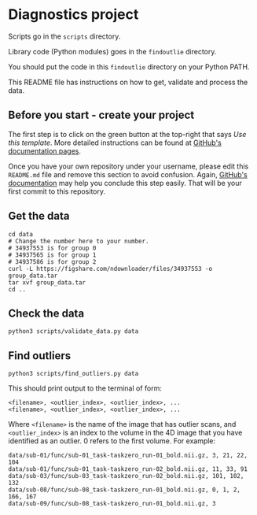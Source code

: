 # Diagnostics project

Scripts go in the `scripts` directory.

Library code (Python modules) goes in the `findoutlie` directory.

You should put the code in this `findoutlie` directory on your Python PATH.

This README file has instructions on how to get, validate and process the data.

## Before you start - create your project
The first step is to click on the green button at the top-right that says *Use this template*.
More detailed instructions can be found at [GitHub's documentation pages](https://docs.github.com/en/repositories/creating-and-managing-repositories/creating-a-repository-from-a-template).

Once you have your own repository under your username, please edit this `README.md` file and remove this section to avoid confusion.
Again, [GitHub's documentation](https://docs.github.com/en/repositories/working-with-files/managing-files/editing-files) may help you conclude this step easily.
That will be your first commit to this repository.

## Get the data

```
cd data
# Change the number here to your number.
# 34937553 is for group 0
# 34937565 is for group 1
# 34937586 is for group 2
curl -L https://figshare.com/ndownloader/files/34937553 -o group_data.tar
tar xvf group_data.tar
cd ..
```

## Check the data

```
python3 scripts/validate_data.py data
```

## Find outliers

```
python3 scripts/find_outliers.py data
```

This should print output to the terminal of form:

```
<filename>, <outlier_index>, <outlier_index>, ...
<filename>, <outlier_index>, <outlier_index>, ...
```

Where `<filename>` is the name of the image that has outlier scans, and
`<outlier_index>` is an index to the volume in the 4D image that you have
identified as an outlier.  0 refers to the first volume.  For example:

```
data/sub-01/func/sub-01_task-taskzero_run-01_bold.nii.gz, 3, 21, 22, 104
data/sub-01/func/sub-01_task-taskzero_run-02_bold.nii.gz, 11, 33, 91
data/sub-03/func/sub-03_task-taskzero_run-02_bold.nii.gz, 101, 102, 132
data/sub-08/func/sub-08_task-taskzero_run-01_bold.nii.gz, 0, 1, 2, 166, 167
data/sub-09/func/sub-08_task-taskzero_run-01_bold.nii.gz, 3
```
